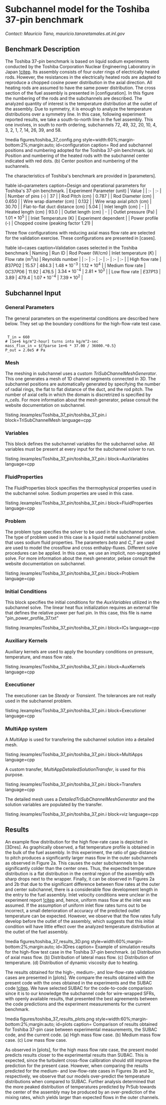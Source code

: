 # Subchannel model for the Toshiba 37-pin benchmark

*Contact: Mauricio Tano, mauricio.tanoretamales.at.inl.gov*

## Benchmark Description

The Toshiba 37-pin benchmark is based on liquid sodium experiments conducted by the Toshiba Corporation Nuclear Engineering Laboratory in Japan [!citep](namekawa1984buoyancy).
Its assembly consists of four outer rings of electrically heated rods.
However, the resistances in the electrically heated rods are adapted to reproduce a chopped cosine power distribution in the axial direction.
All heating rods are assumed to have the same power distribution. The cross section of the fuel
assembly is presented in [configuration]. In this figure the numbering of the rods and the subchannels
are described. The analyzed quantity of interest is the temperature distribution at the outlet of the assembly. Due to symmetry, it is enough to analyze the temperature distributions over a symmetry line. In this case, following experiment reported results, we take a
south-to-north line in the fuel assembly. This one involves, in south to north ordering, subchannels
72, 49, 32, 20, 10, 4, 3, 2, 1, 7, 14, 26, 39, and 58.

!media figures/toshiba_37_config.png
       style=width:60%;margin-bottom:2%;margin:auto;
       id=configuration
       caption= Rod and subchannel positions and numbering adopted for the Toshiba 37-pin benchmark. (a) Position and numbering of the heated rods with the subchannel center indicated with red dots. (b) Center position and numbering of the suchannels.

The characteristics of Toshiba's benchmark are provided in [parameters].

!table id=parameters caption=Design and operational parameters for Toshiba's 37-pin benchmark.
| Experiment Parameter (unit) | Value  |
| :- | :- |
| Number of pins (-) | $37$ |
| Rod Pitch (cm) | $0.787$ |
| Rod Diameter (cm) | $0.650$ |
| Wire wrap diameter (cm) | $0.132$ |
| Wire wrap axial pitch (cm) | $30.70$ |
| Flat-to-flat duct distance (cm) | $5.04$ |
| Inlet length (cm) | - |
| Heated length (cm) | $93.0$ |
| Outlet length (cm) | - |
| Outlet pressure (Pa) | $1.01*10^5$ |
| Inlet Temperature (K) | Experiment dependent |
| Power profile (-) | Chopped cosine (peaking factor $1.21$) |

Three flow configurations with reducing axial mass flow rate are selected for the validation exercise. These configurations are presented in [cases].

!table id=cases caption=Validation cases selected in the Toshiba benchmark
| Naming | Run ID | Rod Power (W/cm) | Inlet temperature ($K$) | Flow rate (m$^3$/s) | Reynolds number |
| :- | :- | :- | :- | :- | :- |
| High flow rate | $B37P02$ | $15.57$ | $484.3$ | $1.48*10^{-3}$ | $1.12*10^4$ |
| Medium flow rate | $0C37P06$ | $11.92$ | $476.5$ | $3.34*10^{-4}$ | $2.81*10^3$ |
| Low flow rate | $E37P13$ | $3.89$ | $479.4$ | $1.07*10^{-4}$ | $7.39*10^2$ |

## Subchannel Input

### General Parameters

The general parameters on the experimental conditions are described here below.
They set up the boundary conditions for the high-flow-rate test case.

```language=bash

 T_in = 660
# [1e+6 kg/m^2-hour] turns into kg/m^2-sec
mass_flux_in = ${fparse 1e+6 * 37.00 / 36000.*0.5}
P_out = 2.0e5 # Pa

```

### Mesh

The meshing in subchannel uses a custom *TriSubChannelMeshGenerator*.
This one generates a mesh of 1D channel segments connected in 3D.
The subchannel positions are automatically generated by specifying the number of radial rings, the flat to flat distance of the duct, and the rod pitch. The number of axial cells in which the domain is discretrized is specified by *n_cells*.
For more information about the mesh generator, pelase consult the website documentation on subchannel.

!listing /examples/Toshiba_37_pin/toshiba_37_pin.i block=TriSubChannelMesh language=cpp

### Variables

This block defines the subchannel variables for the subchannel solve.
All variables must be present at every input for the subchannel solver to run.

!listing /examples/Toshiba_37_pin/toshiba_37_pin.i block=AuxVariables language=cpp

### FluidProperties

The FluidProperties block specifies the thermophysical properties used in the subchannel solve.
Sodium properties are used in this case.

!listing /examples/Toshiba_37_pin/toshiba_37_pin.i block=FluidProperties language=cpp

### Problem

The problem type specifies the solver to be used in the subchannel solve.
The type of problem used in this case is a liquid metal subchannel problem that uses sodium fluid properties.
The parameters *beta* and *C_T* are used are used to model the crossflow and cross enthalpy-fluxes.
Different solve procedures can be applied.
In this case, we use an implicit, non-segragated solve.
For more information about the mesh generator, pelase consult the website documentation on subchannel.

!listing /examples/Toshiba_37_pin/toshiba_37_pin.i block=Problem language=cpp

### Initial Conditions

This block specifies the initial conditions for the *AuxVariables* utilized in the subchannel solve.
The linear heat flux initialization requires an external file that defines the relative power per fuel pin.
In this case, this file is name "pin_power_profile_37.txt"

!listing /examples/Toshiba_37_pin/toshiba_37_pin.i block=ICs language=cpp

### Auxiliary Kernels

Auxiliary kernels are used to apply the boundary conditions on pressure, temperature, and mass flow rate.

!listing /examples/Toshiba_37_pin/toshiba_37_pin.i block=AuxKernels language=cpp

### Executioner

The executioner can be *Steady* or *Transient*.
The tolerances are not really used in the subchannel problem.

!listing /examples/Toshiba_37_pin/toshiba_37_pin.i block=Executioner language=cpp

### MultiApp system

A *MultiApp* is used for transfering the subchannel solution into a detailed mesh.

!listing /examples/Toshiba_37_pin/toshiba_37_pin.i block=MultiApps language=cpp

A custom transfer, *MultiAppDetailedSolutionTransfer*, is used for this purpose.

!listing /examples/Toshiba_37_pin/toshiba_37_pin.i block=Transfers language=cpp

The detailed mesh uses a *DetailedTriSubChannelMeshGenerator* and the solution variables are populated by the transfer.

!listing /examples/Toshiba_37_pin/toshiba_37_pin.i block=viz language=cpp

## Results

An example flow distribution for the high flow-rate case is depicted in [3Dres].
As graphically observed, a flat temperature profile is obtained in the bulk of the fuel assembly.
In this experiment, the ratio of gap-distance to pitch produces a significantly larger mass flow in the outer subchannels as observed in Figure 2a.
This causes the outer subchannnels to be significantly colder than the center ones.
Thus, the expected temperature distribution is a flat distribution in the central region of the assembly with sharp drops next to the wrapper.
Finally, it can be observed in Figures 2a and 2b that due to the significant difference between flow rates at the outer and center subchannel, there is a considerable flow development length in the entry to the fuel assembly.
Inlet velocity conditions were unclear in the experiment report [!citep](namekawa1984buoyancy) and, hence, uniform mass flow at the inlet was assumed.
If the assumption of uniform inlet flow rates turns out to be incorrect, a small deterioration of accuracy of the predicted outlet temperature can be expected.
However, we observe that the flow rates fully develop before the outlet of the assembly, which suggests that this initial condition will have little effect over the analyzed temperature distribution at the outlet of the fuel assembly.

!media figures/toshiba_37_results_3D.png
       style=width:60%;margin-bottom:2%;margin:auto;
       id=3Dres
       caption=  Example of simulation results for the high-flow test case in the Toshiba 37-pin benchmark. (a) Distribution of axial mass flow. (b) Distribution of lateral mass flow. (c) Distribution of temperature. (d) Distribution of dynamic viscosity due to heating.

The results obtained for the high-, medium-, and low-flow-rate validation cases are presented in [plots].
We compare the results obtained with the present code with the ones obtained in the experiments and the SUBAC code [!citep](sun2018development).
We have selected SUBAC for the code-to-code comparison since it is to our knowledge the subchannel code for wire-wrapped SFRs, with openly available results, that presented the best agreements between the code predictions and the experiment measurements for the current benchmark.

!media figures/toshiba_37_results_plots.png
       style=width:60%;margin-bottom:2%;margin:auto;
       id=plots
       caption=  Comparison of results obtained for Toshiba 37-pin case between experimental measurements, the SUBAC code, and the current code. (a) High mass flow case. (b) Medium mass flow case. (c) Low mass flow case.

As observed in [plots], for the high mass flow rate case, the present model predicts results closer to the experimental results than SUBAC. This is expected, since the turbulent cross-flow calibration should still improve the prediction for the present case.
However, when comparing the results predicted for the medium- and low-flow-rate cases in Figures 3b and 3c, respectively, we observe that our models over-predict the temperature distributions when compared to SUBAC.
Further analysis determined that the more peaked distribution of temperatures predicted by PrSub towards the center of the assembly may be
produced by an over-prediction of the mixing rates, which yields larger than expected flows in the outer channels.
